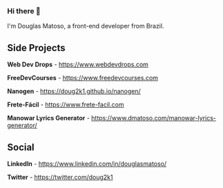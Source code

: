 ### Hi there 👋

I'm Douglas Matoso, a front-end developer from Brazil.

## Side Projects

**Web Dev Drops** - https://www.webdevdrops.com

**FreeDevCourses** - https://www.freedevcourses.com

**Nanogen** - https://doug2k1.github.io/nanogen/

**Frete-Fácil** - https://www.frete-facil.com

**Manowar Lyrics Generator** - https://www.dmatoso.com/manowar-lyrics-generator/

## Social

**LinkedIn** - https://www.linkedin.com/in/douglasmatoso/

**Twitter** - https://twitter.com/doug2k1

<!--
**doug2k1/doug2k1** is a ✨ _special_ ✨ repository because its `README.md` (this file) appears on your GitHub profile.

Here are some ideas to get you started:

- 🔭 I’m currently working on ...
- 🌱 I’m currently learning ...
- 👯 I’m looking to collaborate on ...
- 🤔 I’m looking for help with ...
- 💬 Ask me about ...
- 📫 How to reach me: ...
- 😄 Pronouns: ...
- ⚡ Fun fact: ...
-->
